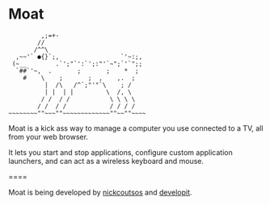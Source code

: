 
# Moat

```
         ,;=+-
        //
       /^^\
  ,~~'` ●{}`;,                 `'~:;,
 (~__        .`';"`':`';:"'`~";`'`";;
  `##`'~,  .       ;       ;    *  ;
    #    \    ;       ;  ,    ,.  ;
          |  /\   /^`;"'"`\    ; /
          | |  | |         \  /, \
         / /  / /           \ \ \ \
        / /  / /            / / / /
~~~~~~~~""~~~""~~~~~~~~~~~~~""~~""~~~~
```


Moat is a kick ass way to manage a computer you use connected to a TV, all from your web browser. 

It lets you start and stop applications, configure custom application launchers, and can act as a wireless keyboard and mouse.

====

Moat is being developed by [nickcoutsos](http://github.com/nickcoutsos) and [developit](http://github.com/developit).
